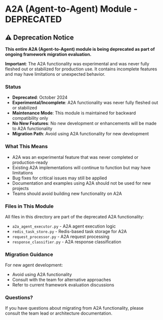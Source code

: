 # A2A (Agent-to-Agent) Module - DEPRECATED

## ⚠️ Deprecation Notice

**This entire A2A (Agent-to-Agent) module is being deprecated as part of ongoing framework migration evaluation.**

**Important**: The A2A functionality was experimental and was never fully fleshed out or stabilized for production use. It contains incomplete features and may have limitations or unexpected behavior.

### Status
- **Deprecated**: October 2024
- **Experimental/Incomplete**: A2A functionality was never fully fleshed out or stabilized
- **Maintenance Mode**: This module is maintained for backward compatibility only
- **No New Features**: No new development or enhancements will be made to A2A functionality
- **Migration Path**: Avoid using A2A functionality for new development

### What This Means
- A2A was an experimental feature that was never completed or production-ready
- Existing A2A implementations will continue to function but may have limitations
- Bug fixes for critical issues may still be applied
- Documentation and examples using A2A should not be used for new projects
- Teams should avoid building new functionality on A2A

### Files in This Module
All files in this directory are part of the deprecated A2A functionality:
- `a2a_agent_executor.py` - A2A agent execution logic
- `redis_task_store.py` - Redis-based task storage for A2A
- `request_processor.py` - A2A request processing
- `response_classifier.py` - A2A response classification

### Migration Guidance
For new agent development:
- Avoid using A2A functionality
- Consult with the team for alternative approaches
- Refer to current framework evaluation discussions

### Questions?
If you have questions about migrating from A2A functionality, please consult the team lead or architecture documentation.

